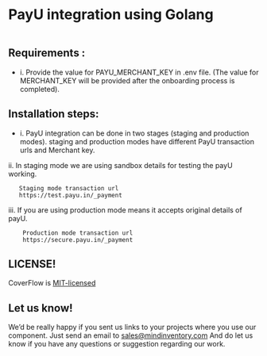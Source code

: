 # PayU integration using Golang 

<img src="">

## Requirements : 
 
* i.  Provide the value for PAYU_MERCHANT_KEY in .env file. (The value for MERCHANT_KEY will be provided after the onboarding process is completed).
      
## Installation steps:

* i. PayU integration can be done in two stages (staging and production modes).
           staging and production modes have different PayU transaction urls and Merchant key.

ii. In staging mode we are using sandbox details for testing the payU working.
       
       Staging mode transaction url 
       https://test.payu.in/_payment
        
iii. If you are using production mode means it accepts original details of payU. 
  
        Production mode transaction url    
        https://secure.payu.in/_payment    
    
## LICENSE!

CoverFlow is [MIT-licensed](https://github.com/mindinventory/Golang-PayU/blob/master/LICENSE)

## Let us know!
We’d be really happy if you sent us links to your projects where you use our component. Just send an email to sales@mindinventory.com And do let us know if you have any questions or suggestion regarding our work.
      

